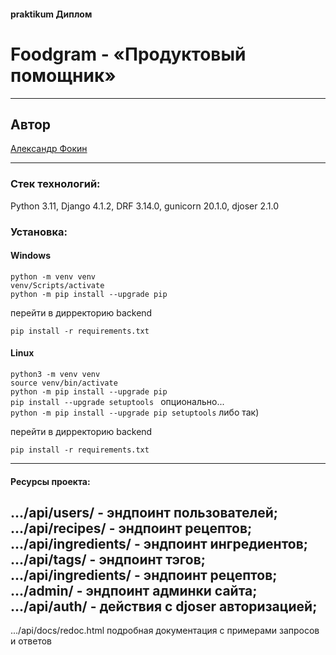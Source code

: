 #### praktikum Диплом  
# Foodgram - «Продуктовый помощник»  

---------------
## Автор  
[Александр Фокин](https://github.com/Wegnagun)

--------------- 
### Стек технологий:  
Python 3.11, Django 4.1.2, DRF 3.14.0, gunicorn 20.1.0, djoser 2.1.0

### Установка: 
#### Windows
`python -m venv venv `  
`venv/Scripts/activate `  
`python -m pip install --upgrade pip `

перейти в дирректорию backend  

`pip install -r requirements.txt `

#### Linux
`python3 -m venv venv `  
`source venv/bin/activate`  
`python -m pip install --upgrade pip `  
`pip install --upgrade setuptools ` опционально...  
`python -m pip install --upgrade pip setuptools` либо так)  

перейти в дирректорию backend  

`pip install -r requirements.txt `

--------------- 

#### Ресурсы проекта:

.../api/users/ - эндпоинт пользователей;  
.../api/recipes/ - эндпоинт рецептов;  
.../api/ingredients/ - эндпоинт ингредиентов;  
.../api/tags/ - эндпоинт тэгов;  
.../api/ingredients/ - эндпоинт рецептов;  
.../admin/ - эндпоинт админки сайта;  
.../api/auth/ - действия с djoser авторизацией;  
---------------   
.../api/docs/redoc.html  подробная документация с примерами запросов и ответов
